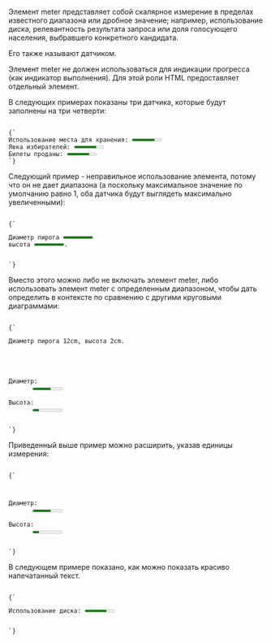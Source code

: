<p>
 	  Элемент <LE>meter</LE> представляет собой скалярное измерение в пределах известного диапазона или дробное значение; например, использование диска, релевантность результата запроса или доля голосующего населения, выбравшего конкретного кандидата.
</p>

<p>
	 Его также называют датчиком.
</p>

<p>
   Элемент <LE>meter</LE> не должен использоваться для индикации прогресса (как индикатор выполнения). Для этой роли HTML предоставляет отдельный элемент.
</p>

<ExampleBox>

  В следующих примерах показаны три датчика, которые будут заполнены на три четверти:

<Code>
{`
Использование места для хранения: <meter value=6 max=8>6 блоков использовано (из 8)</meter>
Явка избирателей: <meter value=0.75><img alt="75%" src="graph75.png"></meter>
Билеты проданы: <meter min="0" max="100" value="75"></meter>
`}
</Code>

Следующий пример - неправильное использование элемента, потому что он не дает диапазона (а поскольку максимальное значение по умолчанию равно 1, оба датчика будут выглядеть максимально увеличенными):

<Code>
{`
<p>Диаметр пирога <meter value=12>12cm</meter>
высота <meter value=2>2cm</meter>.</p> <!-- Плохо сделано! -->
`}
</Code>

Вместо этого можно либо не включать элемент <LE>meter</LE>, либо использовать элемент <LE>meter</LE> с определенным диапазоном, чтобы дать определить в контексте по сравнению с другими круговыми диаграммами:

<Code>
{`
<p>Диаметр пирога 12cm, высота 2cm.</p>
<dl>
     <dt>Диаметр: <dd> <meter min=0 max=20 value=12>12cm</meter>
     <dt>Высота: <dd> <meter min=0 max=10 value=2>2cm</meter>
</dl>
`}
</Code>

</ExampleBox>

<ExampleBox>

  Приведенный выше пример можно расширить, указав единицы измерения:

<Code>
{`
<dl>
    <dt>Диаметр: <dd> <meter min=0 max=20 value=12 title="centimeters">12cm</meter>
    <dt>Высота: <dd> <meter min=0 max=10 value=2 title="centimeters">2cm</meter>
</dl>
`}
</Code>

</ExampleBox>

<ExampleBox>

  В следующем примере показано, как можно показать красиво напечатанный текст.

<Code>
{`
<p>Использование диска: <meter min=0 value=170261928 max=233257824>170 261 928 бит из 233 257 824 бит доступных</meter></p>
`}
</Code>

</ExampleBox>











